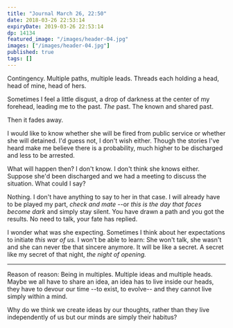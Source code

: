 ```yaml
---
title: "Journal March 26, 22:50"
date: 2018-03-26 22:53:14
expiryDate: 2019-03-26 22:53:14
dp: 14134
featured_image: "/images/header-04.jpg"
images: ["/images/header-04.jpg"]
published: true
tags: []
---
```




 
Contingency. Multiple paths, multiple leads. Threads each holding a head, head
of mine, head of hers.

Sometimes I feel a little disgust, a drop of darkness at the center of my
forehead, leading me to the past. *The* past. The known and shared past.

Then it fades away. 

I would like to know whether she will be fired from public service or whether
she will detained. I'd guess not, I don't wish either. Though the stories I've
heard make me believe there is a probability, much higher to be discharged and
less to be arrested.

What will happen then? I don't know. I don't think she knows either. Suppose
she'd been discharged and we had a meeting to discuss the situation. What could
I say?

Nothing. I don't have anything to say to her in that case. I will already have
to be played my part, *check and mate* --or *this is the day that faces become
dark* and simply stay silent. You have drawn a path and you got the results. No
need to talk, your fate has replied.

I wonder what was she expecting. Sometimes I think about her expectations to
initiate *this war of us.* I won't be able to learn: She won't talk, she wasn't
and she can never tbe that sincere anymore. It will be like a secret. A secret
like my secret of that night, *the night of opening.*

------
 
Reason of reason: Being in multiples. Multiple ideas and multiple heads. Maybe
we all have to share an idea, an idea has to live inside our heads, they have to
devour our time --to exist, to evolve-- and they cannot live simply within a
mind. 

Why do we think we create ideas by our thoughts, rather than they live
independently of us but our minds are simply their habitus?

